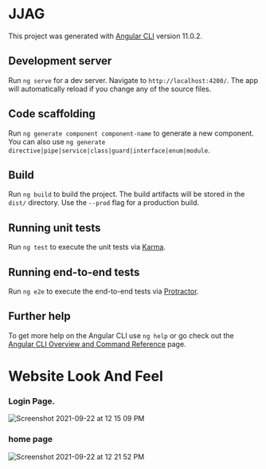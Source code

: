 # JJAG

This project was generated with [Angular CLI](https://github.com/angular/angular-cli) version 11.0.2.

## Development server

Run `ng serve` for a dev server. Navigate to `http://localhost:4200/`. The app will automatically reload if you change any of the source files.

## Code scaffolding

Run `ng generate component component-name` to generate a new component. You can also use `ng generate directive|pipe|service|class|guard|interface|enum|module`.

## Build

Run `ng build` to build the project. The build artifacts will be stored in the `dist/` directory. Use the `--prod` flag for a production build.

## Running unit tests

Run `ng test` to execute the unit tests via [Karma](https://karma-runner.github.io).

## Running end-to-end tests

Run `ng e2e` to execute the end-to-end tests via [Protractor](http://www.protractortest.org/).

## Further help

To get more help on the Angular CLI use `ng help` or go check out the [Angular CLI Overview and Command Reference](https://angular.io/cli) page.

# Website Look And Feel

### Login Page.

![Screenshot 2021-09-22 at 12 15 09 PM](https://user-images.githubusercontent.com/79961545/134295566-10c6fcc6-9d5d-47d7-8c2d-35e37ed539cc.png)

### home page

![Screenshot 2021-09-22 at 12 21 52 PM](https://user-images.githubusercontent.com/79961545/134296383-c86bf963-6fdf-4a53-b538-fda4c804beb8.png)
